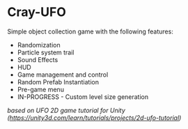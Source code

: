 # Cray-UFO
Simple object collection game with the following features:
- Randomization
- Particle system trail
- Sound Effects
- HUD
- Game management and control
- Random Prefab Instantiation
- Pre-game menu
- IN-PROGRESS - Custom level size generation

*based on UFO 2D game tutorial for Unity
(https://unity3d.com/learn/tutorials/projects/2d-ufo-tutorial)*
